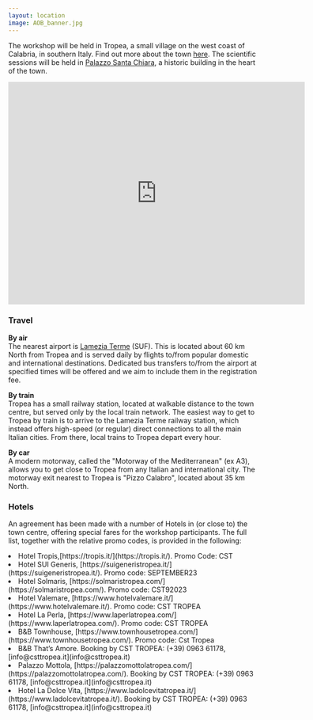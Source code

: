 ```yaml
---
layout: location
image: AOB_banner.jpg
---
```


<!-- How to get to the conference

You can adapt the design as well as the section shown on the map by copying the `assets/js/main.js` from the theme's repository and editing it. See also the subsection [Location / Room Overview](https://github.com/DigitaleGesellschaft/jekyll-theme-conference/#location--room-overview) section of the theme's README file. -->

The workshop will be held in Tropea, a small village on the west coast of Calabria, in southern Italy. Find out more about the town [here](/rooms/Tropea/). The scientific sessions will be held in [Palazzo Santa Chiara](/rooms/Palazzo-Santa-Chiara/), a historic building in the heart of the town.


<iframe src="https://www.google.com/maps/embed?pb=!1m18!1m12!1m3!1d12459.512360687882!2d15.8931484!3d38.674669699999995!2m3!1f0!2f0!3f0!3m2!1i1024!2i768!4f13.1!3m3!1m2!1s0x13157123bc33f243%3A0x23374535c06835f7!2s89861%20Tropea%2C%20Province%20of%20Vibo%20Valentia%2C%20Italy!5e0!3m2!1sen!2suk!4v1664894269171!5m2!1sen!2suk" width="600" height="450" style="border:0;" allowfullscreen="" loading="lazy" referrerpolicy="no-referrer-when-downgrade"></iframe>

### Travel
<b>By air</b><br>
The nearest airport is [Lamezia Terme](https://lameziaairport.com/) (SUF). This is located about 60 km North from Tropea and is served daily by flights to/from popular domestic and international destinations. Dedicated bus transfers to/from the airport at specified times will be offered and we aim to include them in the registration fee. 
<!-- The busses will depart at time X, Y and Z, and return at times A, B and C. -->

<b>By train</b><br>
Tropea has a small railway station, located at walkable distance to the town centre, but served only by the local train network. The easiest way to get to Tropea by train is to arrive to the Lamezia Terme railway station, which instead offers high-speed (or regular) direct connections to all the main Italian cities. From there, local trains to Tropea depart every hour. 

<b>By car</b><br>
A modern motorway, called the "Motorway of the Mediterranean" (ex A3), allows you to get close to Tropea from any Italian and international city. The motorway exit nearest to Tropea is "Pizzo Calabro", located  about 35 km North.

### Hotels
An agreement has been made with a number of Hotels in (or close to) the town centre, offering special fares for the workshop participants. The full list, together with the relative promo codes, is provided in the following:

<li>Hotel Tropis,[https://tropis.it/](https://tropis.it/). Promo Code: CST</li> 
<li>Hotel SUI Generis, [https://suigeneristropea.it/](https://suigeneristropea.it/). Promo code: SEPTEMBER23</li> 
<li>Hotel Solmaris, [https://solmaristropea.com/](https://solmaristropea.com/). Promo code: CST92023</li>
<li>Hotel Valemare, [https://www.hotelvalemare.it/](https://www.hotelvalemare.it/). Promo code: CST TROPEA</li>
<li>Hotel La Perla, [https://www.laperlatropea.com/](https://www.laperlatropea.com/). Promo code: CST TROPEA</li>
<li>B&B Townhouse, [https://www.townhousetropea.com/](https://www.townhousetropea.com/). Promo code: Cst Tropea</li>
<li>B&B That’s Amore. Booking by CST TROPEA: (+39) 0963 61178, [info@csttropea.it](info@csttropea.it)
<li>Palazzo Mottola, [https://palazzomottolatropea.com/](https://palazzomottolatropea.com/). Booking by CST TROPEA: (+39) 0963 61178, [info@csttropea.it](info@csttropea.it)
<li>Hotel La Dolce Vita, [https://www.ladolcevitatropea.it/](https://www.ladolcevitatropea.it/). Booking by CST TROPEA: (+39) 0963 61178, [info@csttropea.it](info@csttropea.it)
